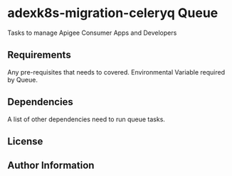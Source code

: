 adexk8s-migration-celeryq Queue
======================

Tasks to manage Apigee Consumer Apps and Developers

Requirements
------------

Any pre-requisites that needs to covered. Environmental Variable required by Queue.

Dependencies
------------

A list of other dependencies need to run queue tasks.


License
-------


Author Information
------------------